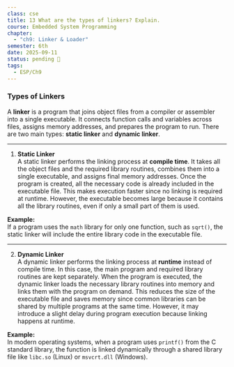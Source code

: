 ```yaml
---
class: cse
title: 13 What are the types of linkers? Explain.
course: Embedded System Programming
chapter:
  - "ch9: Linker & Loader"
semester: 6th
date: 2025-09-11
status: pending 🛑
tags:
  - ESP/Ch9
---
```

### Types of Linkers

A **linker** is a program that joins object files from a compiler or assembler into a single executable. It connects function calls and variables across files, assigns memory addresses, and prepares the program to run. There are two main types: **static linker** and **dynamic linker**.

---

1. **Static Linker**  
    A static linker performs the linking process at **compile time**. It takes all the object files and the required library routines, combines them into a single executable, and assigns final memory addresses. Once the program is created, all the necessary code is already included in the executable file. This makes execution faster since no linking is required at runtime. However, the executable becomes large because it contains all the library routines, even if only a small part of them is used.
    

**Example:**  
If a program uses the `math` library for only one function, such as `sqrt()`, the static linker will include the entire library code in the executable file.

---

2. **Dynamic Linker**  
    A dynamic linker performs the linking process at **runtime** instead of compile time. In this case, the main program and required library routines are kept separately. When the program is executed, the dynamic linker loads the necessary library routines into memory and links them with the program on demand. This reduces the size of the executable file and saves memory since common libraries can be shared by multiple programs at the same time. However, it may introduce a slight delay during program execution because linking happens at runtime.
    

**Example:**  
In modern operating systems, when a program uses `printf()` from the C standard library, the function is linked dynamically through a shared library file like `libc.so` (Linux) or `msvcrt.dll` (Windows).